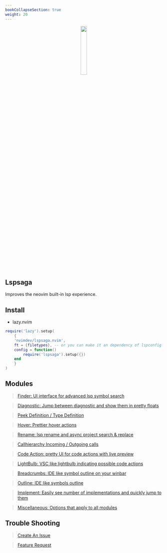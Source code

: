 ```yaml
---
bookCollapseSection: true
weight: 20
---
```


<center>
<img src="/lspsaga/logo.png" width="20%" height="20%"/>
</center>

## Lspsaga

Improves the neovim built-in lsp experience.

## Install

- lazy.nvim

```lua
require('lazy').setup(
    {
    'nvimdev/lspsaga.nvim',
    ft = {filetypes}, -- or you can make it an dependency of lspconfig
    config = function()
        require('lspsaga').setup({})
    end
    }
)
```

## Modules

> [Finder: UI interface for advanced lsp symbol search](/lspsaga/finder)

> [Diagnostic: Jump between diagnostic and show them in pretty floats](/lspsaga/diagnostic)

> [Peek Definition / Type Definition](/lspsaga/definition)

> [Hover: Prettier hover actions](/lspsaga/hover)

> [Rename: lsp rename and async project search & replace](/lspsaga/rename)

> [Callhierarchy Incoming / Outgoing calls](/lspsaga/callhierarchy)

> [Code Action: pretty UI for code actions with live preview](/lspsaga/codeaction)

> [LightBulb: VSC like lightbulb indicating possible code actions](/lspsaga/lightbulb)

> [Breadcrumbs: IDE like symbol outline on your winbar](/lspsaga/breadcrumbs)

> [Outline: IDE like symbols outline](/lspsaga/outline)

> [Implement: Easily see number of implementations and quickly jump to them](/lspsaga/implement)

> [Miscellaneous: Options that apply to all modules](/lspsaga/misc)

## Trouble Shooting

> [Create An Issue](https://github.com/nvimdev/lspsaga.nvim/issues/new?assignees=&labels=bug&projects=&template=bug_report.yml)

> [Feature Request](https://github.com/nvimdev/lspsaga.nvim/issues/new?assignees=&labels=enhancement&projects=&template=feature_request.md&title=)

